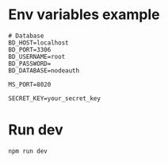 # Env variables example
```
# Database
BD_HOST=localhost
BD_PORT=3306
BD_USERNAME=root
BD_PASSWORD=
BD_DATABASE=nodeauth

MS_PORT=8020

SECRET_KEY=your_secret_key
```

# Run dev
```
npm run dev
```










